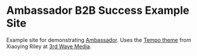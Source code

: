 # Ambassador B2B Success Example Site

Example site for demonstrating [Ambassador](https://www.getambassador.com). Uses the [Tempo theme](https://wrapbootstrap.com/theme/tempo-designed-for-startups-WB07364T3) from Xiaoying Riley at [3rd Wave Media](http://themes.3rdwavemedia.com/).
